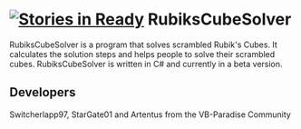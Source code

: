 [![Stories in Ready](https://badge.waffle.io/Switcherlapp97/RubiksCubeSolver.png?label=ready&title=Ready)](https://waffle.io/Switcherlapp97/RubiksCubeSolver)
RubiksCubeSolver
================
RubiksCubeSolver is a program that solves scrambled Rubik's Cubes. It calculates the solution steps and helps people to solve their scrambled cubes. RubiksCubeSolver is written in C# and currently in a beta version.

Developers
---
Switcherlapp97, StarGate01 and Artentus
from the VB-Paradise Community


